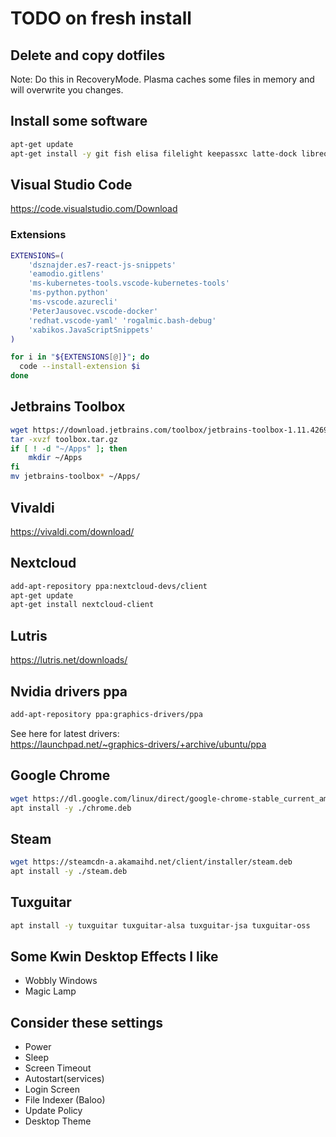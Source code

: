 # TODO on fresh install

## Delete and copy dotfiles

Note: Do this in RecoveryMode.  Plasma caches some files in memory and will overwrite you changes.

## Install some software

``` bash
apt-get update
apt-get install -y git fish elisa filelight keepassxc latte-dock libreoffice terminator python3.7 
```

## Visual Studio Code

https://code.visualstudio.com/Download

### Extensions

``` bash
EXTENSIONS=(
    'dsznajder.es7-react-js-snippets'
    'eamodio.gitlens'
    'ms-kubernetes-tools.vscode-kubernetes-tools'
    'ms-python.python'
    'ms-vscode.azurecli'
    'PeterJausovec.vscode-docker'
    'redhat.vscode-yaml' 'rogalmic.bash-debug'
    'xabikos.JavaScriptSnippets'
)

for i in "${EXTENSIONS[@]}"; do
  code --install-extension $i
done
```

## Jetbrains Toolbox

```bash
wget https://download.jetbrains.com/toolbox/jetbrains-toolbox-1.11.4269.tar.gz -O toolbox.tar.gz
tar -xvzf toolbox.tar.gz
if [ ! -d "~/Apps" ]; then
    mkdir ~/Apps
fi
mv jetbrains-toolbox* ~/Apps/
```

## Vivaldi

https://vivaldi.com/download/

## Nextcloud

```bash
add-apt-repository ppa:nextcloud-devs/client
apt-get update
apt-get install nextcloud-client
```

## Lutris

https://lutris.net/downloads/

## Nvidia drivers ppa

```bash
add-apt-repository ppa:graphics-drivers/ppa
```

See here for latest drivers:  
https://launchpad.net/~graphics-drivers/+archive/ubuntu/ppa

## Google Chrome

```bash
wget https://dl.google.com/linux/direct/google-chrome-stable_current_amd64.deb -O chrome.deb
apt install -y ./chrome.deb
```

## Steam

```bash
wget https://steamcdn-a.akamaihd.net/client/installer/steam.deb
apt install -y ./steam.deb
```

## Tuxguitar

```bash
apt install -y tuxguitar tuxguitar-alsa tuxguitar-jsa tuxguitar-oss 
```

## Some Kwin Desktop Effects I like

* Wobbly Windows
* Magic Lamp

## Consider these settings

* Power
* Sleep
* Screen Timeout
* Autostart(services)
* Login Screen
* File Indexer (Baloo)
* Update Policy
* Desktop Theme
